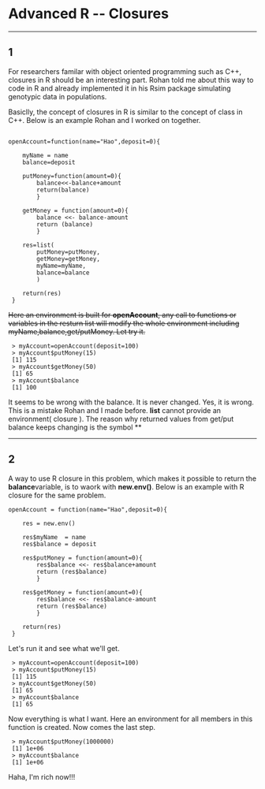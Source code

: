 # Advanced R -- Closures

****
## 1

For researchers familar with object oriented programming such as C++, closures in R should be an interesting part. Rohan told me about this way to code in R and already implemented it in his Rsim package simulating genotypic data in populations.

Basiclly, the concept of closures in R is similar to the concept of class in C++. Below is an example Rohan and I worked on together.



```

openAccount=function(name="Hao",deposit=0){

    myName = name
    balance=deposit

    putMoney=function(amount=0){
        balance<<-balance+amount    
        return(balance)
        }

    getMoney = function(amount=0){
        balance <<- balance-amount
        return (balance)
        }

    res=list(
        putMoney=putMoney,
        getMoney=getMoney,
        myName=myName,
        balance=balance
        )           

    return(res)   
 } 
```



~~Here an environment is built for **openAccount**, any call to functions or variables in the resturn list will modify the whole environment including myName,balance,get/putMoney. Let try it.~~



```
 > myAccount=openAccount(deposit=100)
 > myAccount$putMoney(15)
 [1] 115
 > myAccount$getMoney(50)
 [1] 65
 > myAccount$balance
 [1] 100

```



It seems to be wrong with the balance. It is never changed. Yes, it is wrong. This is a mistake Rohan and I made before. **list** cannot provide an environment( closure ). The reason why returned values from get/put balance keeps changing is the symbol **

****
## 2
A way to use R closure in this problem, which makes it possible to return the **balance**variable, is to waork with **new.env()**. Below is an example with R closure for the same problem.



```
openAccount = function(name="Hao",deposit=0){

    res = new.env()

    res$myName  = name
    res$balance = deposit

    res$putMoney = function(amount=0){ 
        res$balance <<- res$balance+amount
        return (res$balance)
        }

    res$getMoney = function(amount=0){
        res$balance <<- res$balance-amount
        return (res$balance)
        }

    return(res)
 }

```



Let's run it and see what we'll get.



```
 > myAccount=openAccount(deposit=100)
 > myAccount$putMoney(15)
 [1] 115
 > myAccount$getMoney(50)
 [1] 65
 > myAccount$balance
 [1] 65

```



Now everything is what I want. Here an environment for all members in this function is created. Now comes the last step.



```
 > myAccount$putMoney(1000000)
 [1] 1e+06
 > myAccount$balance
 [1] 1e+06

```



Haha, I'm rich now!!!


